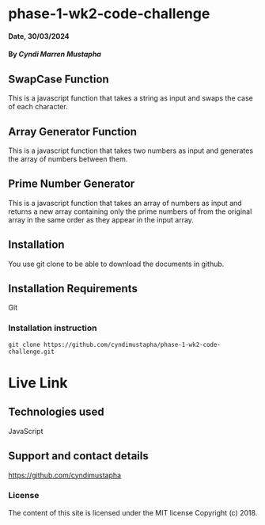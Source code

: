 # phase-1-wk2-code-challenge

#### Date, 30/03/2024

#### By *Cyndi Marren Mustapha*

## SwapCase Function

This is a javascript function that takes a string as input and swaps the case of each character.

## Array Generator Function

This is a javascript function that takes two numbers as input and generates the array of numbers between them.

## Prime Number Generator 

This is a javascript function that takes an array of numbers as input and returns a new array containing only the prime numbers of from the original array in the same order as they appear in the input array.

## Installation
You use git clone to be able to download the documents in github.

## Installation Requirements
Git

### Installation instruction
```
git clone https://github.com/cyndimustapha/phase-1-wk2-code-challenge.git

```

# Live Link 

## Technologies used
JavaScript

## Support and contact details
https://github.com/cyndimustapha

### License
The content of this site is licensed under the MIT license
Copyright (c) 2018.
